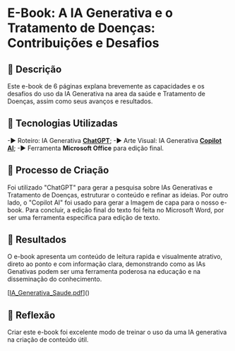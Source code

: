 # E-Book: A IA Generativa e o Tratamento de Doenças: Contribuições e Desafios


## 📒 Descrição
Este e-book de 6 páginas explana brevemente as capacidades e os desafios do uso da IA Generativa na area da saúde e Tratamento de Doenças, assim como seus avanços e resultados.

## 🤖 Tecnologias Utilizadas
-► Roteiro: IA Generativa **[ChatGPT](https://chat.openai.com)**;
-► Arte Visual: IA Generativa **[Copilot AI](https://copilot.microsoft.com/)**;
-► Ferramenta **Microsoft Office** para edição final.

## 🧐 Processo de Criação
Foi utilizado "ChatGPT" para gerar a pesquisa sobre IAs Generativas e Tratamento de Doenças, estruturar o conteúdo e refinar as ideias. Por outro lado, o "Copilot AI" foi usado para gerar a Imagem de capa para o nosso e-book. Para concluir, a edição final do texto foi feita no Microsoft Word, por ser uma ferramenta especifica para edição de texto.

## 🚀 Resultados
O e-book apresenta um conteúdo de leitura rapida e visualmente atrativo, direto ao ponto e com informação clara, demonstrando como as IAs Genativas podem ser uma ferramenta poderosa na educação e na disseminação do conhecimento.

[[IA_Generativa_Saude.pdf](https://github.com/carlapereiranvg/lab-natty-or-not/blob/main/IA_Generativa_Saude.pdf)]()

## 💭 Reflexão
Criar este e-book foi excelente modo de treinar o uso da uma IA generativa na criação de conteúdo útil.

